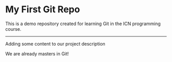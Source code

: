 # My First Git Repo

This is a demo repository created for learning Git in the ICN programming course. 

---
Adding some content to our project description

We are already masters in Git!
